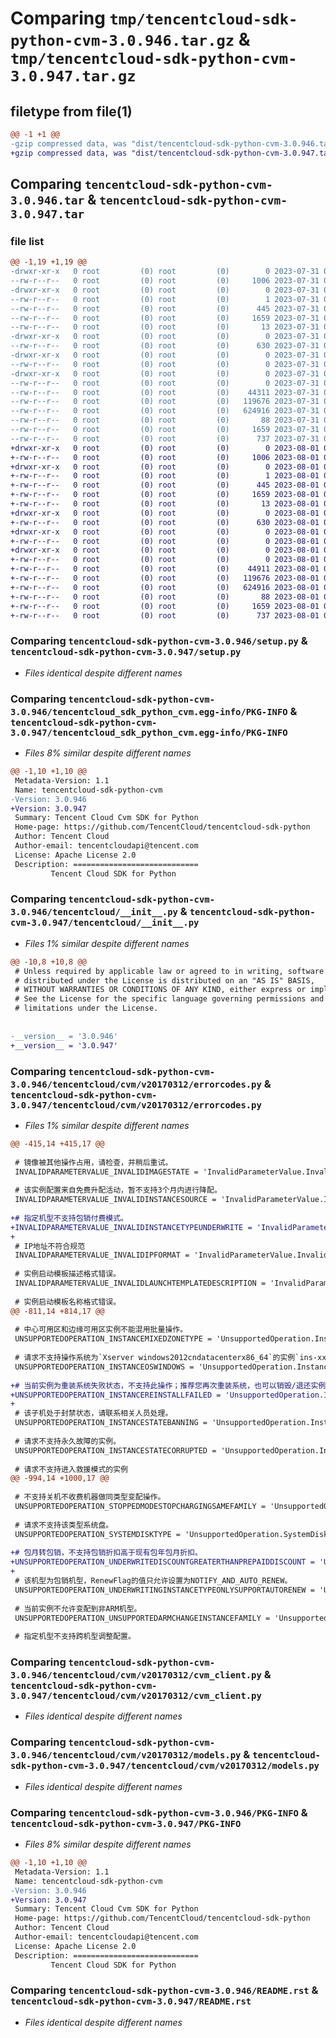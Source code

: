 # Comparing `tmp/tencentcloud-sdk-python-cvm-3.0.946.tar.gz` & `tmp/tencentcloud-sdk-python-cvm-3.0.947.tar.gz`

## filetype from file(1)

```diff
@@ -1 +1 @@
-gzip compressed data, was "dist/tencentcloud-sdk-python-cvm-3.0.946.tar", last modified: Mon Jul 31 00:23:49 2023, max compression
+gzip compressed data, was "dist/tencentcloud-sdk-python-cvm-3.0.947.tar", last modified: Tue Aug  1 00:35:00 2023, max compression
```

## Comparing `tencentcloud-sdk-python-cvm-3.0.946.tar` & `tencentcloud-sdk-python-cvm-3.0.947.tar`

### file list

```diff
@@ -1,19 +1,19 @@
-drwxr-xr-x   0 root         (0) root         (0)        0 2023-07-31 00:23:49.000000 tencentcloud-sdk-python-cvm-3.0.946/
--rw-r--r--   0 root         (0) root         (0)     1006 2023-07-31 00:23:49.000000 tencentcloud-sdk-python-cvm-3.0.946/setup.py
-drwxr-xr-x   0 root         (0) root         (0)        0 2023-07-31 00:23:49.000000 tencentcloud-sdk-python-cvm-3.0.946/tencentcloud_sdk_python_cvm.egg-info/
--rw-r--r--   0 root         (0) root         (0)        1 2023-07-31 00:23:49.000000 tencentcloud-sdk-python-cvm-3.0.946/tencentcloud_sdk_python_cvm.egg-info/dependency_links.txt
--rw-r--r--   0 root         (0) root         (0)      445 2023-07-31 00:23:49.000000 tencentcloud-sdk-python-cvm-3.0.946/tencentcloud_sdk_python_cvm.egg-info/SOURCES.txt
--rw-r--r--   0 root         (0) root         (0)     1659 2023-07-31 00:23:49.000000 tencentcloud-sdk-python-cvm-3.0.946/tencentcloud_sdk_python_cvm.egg-info/PKG-INFO
--rw-r--r--   0 root         (0) root         (0)       13 2023-07-31 00:23:49.000000 tencentcloud-sdk-python-cvm-3.0.946/tencentcloud_sdk_python_cvm.egg-info/top_level.txt
-drwxr-xr-x   0 root         (0) root         (0)        0 2023-07-31 00:23:49.000000 tencentcloud-sdk-python-cvm-3.0.946/tencentcloud/
--rw-r--r--   0 root         (0) root         (0)      630 2023-07-31 00:23:49.000000 tencentcloud-sdk-python-cvm-3.0.946/tencentcloud/__init__.py
-drwxr-xr-x   0 root         (0) root         (0)        0 2023-07-31 00:23:49.000000 tencentcloud-sdk-python-cvm-3.0.946/tencentcloud/cvm/
--rw-r--r--   0 root         (0) root         (0)        0 2023-07-31 00:23:49.000000 tencentcloud-sdk-python-cvm-3.0.946/tencentcloud/cvm/__init__.py
-drwxr-xr-x   0 root         (0) root         (0)        0 2023-07-31 00:23:49.000000 tencentcloud-sdk-python-cvm-3.0.946/tencentcloud/cvm/v20170312/
--rw-r--r--   0 root         (0) root         (0)        0 2023-07-31 00:23:49.000000 tencentcloud-sdk-python-cvm-3.0.946/tencentcloud/cvm/v20170312/__init__.py
--rw-r--r--   0 root         (0) root         (0)    44311 2023-07-31 00:23:49.000000 tencentcloud-sdk-python-cvm-3.0.946/tencentcloud/cvm/v20170312/errorcodes.py
--rw-r--r--   0 root         (0) root         (0)   119676 2023-07-31 00:23:49.000000 tencentcloud-sdk-python-cvm-3.0.946/tencentcloud/cvm/v20170312/cvm_client.py
--rw-r--r--   0 root         (0) root         (0)   624916 2023-07-31 00:23:49.000000 tencentcloud-sdk-python-cvm-3.0.946/tencentcloud/cvm/v20170312/models.py
--rw-r--r--   0 root         (0) root         (0)       88 2023-07-31 00:23:49.000000 tencentcloud-sdk-python-cvm-3.0.946/setup.cfg
--rw-r--r--   0 root         (0) root         (0)     1659 2023-07-31 00:23:49.000000 tencentcloud-sdk-python-cvm-3.0.946/PKG-INFO
--rw-r--r--   0 root         (0) root         (0)      737 2023-07-31 00:23:49.000000 tencentcloud-sdk-python-cvm-3.0.946/README.rst
+drwxr-xr-x   0 root         (0) root         (0)        0 2023-08-01 00:35:00.000000 tencentcloud-sdk-python-cvm-3.0.947/
+-rw-r--r--   0 root         (0) root         (0)     1006 2023-08-01 00:35:00.000000 tencentcloud-sdk-python-cvm-3.0.947/setup.py
+drwxr-xr-x   0 root         (0) root         (0)        0 2023-08-01 00:35:00.000000 tencentcloud-sdk-python-cvm-3.0.947/tencentcloud_sdk_python_cvm.egg-info/
+-rw-r--r--   0 root         (0) root         (0)        1 2023-08-01 00:35:00.000000 tencentcloud-sdk-python-cvm-3.0.947/tencentcloud_sdk_python_cvm.egg-info/dependency_links.txt
+-rw-r--r--   0 root         (0) root         (0)      445 2023-08-01 00:35:00.000000 tencentcloud-sdk-python-cvm-3.0.947/tencentcloud_sdk_python_cvm.egg-info/SOURCES.txt
+-rw-r--r--   0 root         (0) root         (0)     1659 2023-08-01 00:35:00.000000 tencentcloud-sdk-python-cvm-3.0.947/tencentcloud_sdk_python_cvm.egg-info/PKG-INFO
+-rw-r--r--   0 root         (0) root         (0)       13 2023-08-01 00:35:00.000000 tencentcloud-sdk-python-cvm-3.0.947/tencentcloud_sdk_python_cvm.egg-info/top_level.txt
+drwxr-xr-x   0 root         (0) root         (0)        0 2023-08-01 00:35:00.000000 tencentcloud-sdk-python-cvm-3.0.947/tencentcloud/
+-rw-r--r--   0 root         (0) root         (0)      630 2023-08-01 00:35:00.000000 tencentcloud-sdk-python-cvm-3.0.947/tencentcloud/__init__.py
+drwxr-xr-x   0 root         (0) root         (0)        0 2023-08-01 00:35:00.000000 tencentcloud-sdk-python-cvm-3.0.947/tencentcloud/cvm/
+-rw-r--r--   0 root         (0) root         (0)        0 2023-08-01 00:35:00.000000 tencentcloud-sdk-python-cvm-3.0.947/tencentcloud/cvm/__init__.py
+drwxr-xr-x   0 root         (0) root         (0)        0 2023-08-01 00:35:00.000000 tencentcloud-sdk-python-cvm-3.0.947/tencentcloud/cvm/v20170312/
+-rw-r--r--   0 root         (0) root         (0)        0 2023-08-01 00:35:00.000000 tencentcloud-sdk-python-cvm-3.0.947/tencentcloud/cvm/v20170312/__init__.py
+-rw-r--r--   0 root         (0) root         (0)    44911 2023-08-01 00:35:00.000000 tencentcloud-sdk-python-cvm-3.0.947/tencentcloud/cvm/v20170312/errorcodes.py
+-rw-r--r--   0 root         (0) root         (0)   119676 2023-08-01 00:35:00.000000 tencentcloud-sdk-python-cvm-3.0.947/tencentcloud/cvm/v20170312/cvm_client.py
+-rw-r--r--   0 root         (0) root         (0)   624916 2023-08-01 00:35:00.000000 tencentcloud-sdk-python-cvm-3.0.947/tencentcloud/cvm/v20170312/models.py
+-rw-r--r--   0 root         (0) root         (0)       88 2023-08-01 00:35:00.000000 tencentcloud-sdk-python-cvm-3.0.947/setup.cfg
+-rw-r--r--   0 root         (0) root         (0)     1659 2023-08-01 00:35:00.000000 tencentcloud-sdk-python-cvm-3.0.947/PKG-INFO
+-rw-r--r--   0 root         (0) root         (0)      737 2023-08-01 00:35:00.000000 tencentcloud-sdk-python-cvm-3.0.947/README.rst
```

### Comparing `tencentcloud-sdk-python-cvm-3.0.946/setup.py` & `tencentcloud-sdk-python-cvm-3.0.947/setup.py`

 * *Files identical despite different names*

### Comparing `tencentcloud-sdk-python-cvm-3.0.946/tencentcloud_sdk_python_cvm.egg-info/PKG-INFO` & `tencentcloud-sdk-python-cvm-3.0.947/tencentcloud_sdk_python_cvm.egg-info/PKG-INFO`

 * *Files 8% similar despite different names*

```diff
@@ -1,10 +1,10 @@
 Metadata-Version: 1.1
 Name: tencentcloud-sdk-python-cvm
-Version: 3.0.946
+Version: 3.0.947
 Summary: Tencent Cloud Cvm SDK for Python
 Home-page: https://github.com/TencentCloud/tencentcloud-sdk-python
 Author: Tencent Cloud
 Author-email: tencentcloudapi@tencent.com
 License: Apache License 2.0
 Description: ============================
         Tencent Cloud SDK for Python
```

### Comparing `tencentcloud-sdk-python-cvm-3.0.946/tencentcloud/__init__.py` & `tencentcloud-sdk-python-cvm-3.0.947/tencentcloud/__init__.py`

 * *Files 1% similar despite different names*

```diff
@@ -10,8 +10,8 @@
 # Unless required by applicable law or agreed to in writing, software
 # distributed under the License is distributed on an "AS IS" BASIS,
 # WITHOUT WARRANTIES OR CONDITIONS OF ANY KIND, either express or implied.
 # See the License for the specific language governing permissions and
 # limitations under the License.
 
 
-__version__ = '3.0.946'
+__version__ = '3.0.947'
```

### Comparing `tencentcloud-sdk-python-cvm-3.0.946/tencentcloud/cvm/v20170312/errorcodes.py` & `tencentcloud-sdk-python-cvm-3.0.947/tencentcloud/cvm/v20170312/errorcodes.py`

 * *Files 1% similar despite different names*

```diff
@@ -415,14 +415,17 @@
 
 # 镜像被其他操作占用，请检查，并稍后重试。
 INVALIDPARAMETERVALUE_INVALIDIMAGESTATE = 'InvalidParameterValue.InvalidImageState'
 
 # 该实例配置来自免费升配活动，暂不支持3个月内进行降配。
 INVALIDPARAMETERVALUE_INVALIDINSTANCESOURCE = 'InvalidParameterValue.InvalidInstanceSource'
 
+# 指定机型不支持包销付费模式。
+INVALIDPARAMETERVALUE_INVALIDINSTANCETYPEUNDERWRITE = 'InvalidParameterValue.InvalidInstanceTypeUnderwrite'
+
 # IP地址不符合规范
 INVALIDPARAMETERVALUE_INVALIDIPFORMAT = 'InvalidParameterValue.InvalidIpFormat'
 
 # 实例启动模板描述格式错误。
 INVALIDPARAMETERVALUE_INVALIDLAUNCHTEMPLATEDESCRIPTION = 'InvalidParameterValue.InvalidLaunchTemplateDescription'
 
 # 实例启动模板名称格式错误。
@@ -811,14 +814,17 @@
 
 # 中心可用区和边缘可用区实例不能混用批量操作。
 UNSUPPORTEDOPERATION_INSTANCEMIXEDZONETYPE = 'UnsupportedOperation.InstanceMixedZoneType'
 
 # 请求不支持操作系统为`Xserver windows2012cndatacenterx86_64`的实例`ins-xxxxxx` 。
 UNSUPPORTEDOPERATION_INSTANCEOSWINDOWS = 'UnsupportedOperation.InstanceOsWindows'
 
+# 当前实例为重装系统失败状态，不支持此操作；推荐您再次重装系统，也可以销毁/退还实例或提交工单
+UNSUPPORTEDOPERATION_INSTANCEREINSTALLFAILED = 'UnsupportedOperation.InstanceReinstallFailed'
+
 # 该子机处于封禁状态，请联系相关人员处理。
 UNSUPPORTEDOPERATION_INSTANCESTATEBANNING = 'UnsupportedOperation.InstanceStateBanning'
 
 # 请求不支持永久故障的实例。
 UNSUPPORTEDOPERATION_INSTANCESTATECORRUPTED = 'UnsupportedOperation.InstanceStateCorrupted'
 
 # 请求不支持进入救援模式的实例
@@ -994,14 +1000,17 @@
 
 # 不支持关机不收费机器做同类型变配操作。
 UNSUPPORTEDOPERATION_STOPPEDMODESTOPCHARGINGSAMEFAMILY = 'UnsupportedOperation.StoppedModeStopChargingSameFamily'
 
 # 请求不支持该类型系统盘。
 UNSUPPORTEDOPERATION_SYSTEMDISKTYPE = 'UnsupportedOperation.SystemDiskType'
 
+# 包月转包销，不支持包销折扣高于现有包年包月折扣。
+UNSUPPORTEDOPERATION_UNDERWRITEDISCOUNTGREATERTHANPREPAIDDISCOUNT = 'UnsupportedOperation.UnderwriteDiscountGreaterThanPrepaidDiscount'
+
 # 该机型为包销机型，RenewFlag的值只允许设置为NOTIFY_AND_AUTO_RENEW。
 UNSUPPORTEDOPERATION_UNDERWRITINGINSTANCETYPEONLYSUPPORTAUTORENEW = 'UnsupportedOperation.UnderwritingInstanceTypeOnlySupportAutoRenew'
 
 # 当前实例不允许变配到非ARM机型。
 UNSUPPORTEDOPERATION_UNSUPPORTEDARMCHANGEINSTANCEFAMILY = 'UnsupportedOperation.UnsupportedARMChangeInstanceFamily'
 
 # 指定机型不支持跨机型调整配置。
```

### Comparing `tencentcloud-sdk-python-cvm-3.0.946/tencentcloud/cvm/v20170312/cvm_client.py` & `tencentcloud-sdk-python-cvm-3.0.947/tencentcloud/cvm/v20170312/cvm_client.py`

 * *Files identical despite different names*

### Comparing `tencentcloud-sdk-python-cvm-3.0.946/tencentcloud/cvm/v20170312/models.py` & `tencentcloud-sdk-python-cvm-3.0.947/tencentcloud/cvm/v20170312/models.py`

 * *Files identical despite different names*

### Comparing `tencentcloud-sdk-python-cvm-3.0.946/PKG-INFO` & `tencentcloud-sdk-python-cvm-3.0.947/PKG-INFO`

 * *Files 8% similar despite different names*

```diff
@@ -1,10 +1,10 @@
 Metadata-Version: 1.1
 Name: tencentcloud-sdk-python-cvm
-Version: 3.0.946
+Version: 3.0.947
 Summary: Tencent Cloud Cvm SDK for Python
 Home-page: https://github.com/TencentCloud/tencentcloud-sdk-python
 Author: Tencent Cloud
 Author-email: tencentcloudapi@tencent.com
 License: Apache License 2.0
 Description: ============================
         Tencent Cloud SDK for Python
```

### Comparing `tencentcloud-sdk-python-cvm-3.0.946/README.rst` & `tencentcloud-sdk-python-cvm-3.0.947/README.rst`

 * *Files identical despite different names*

